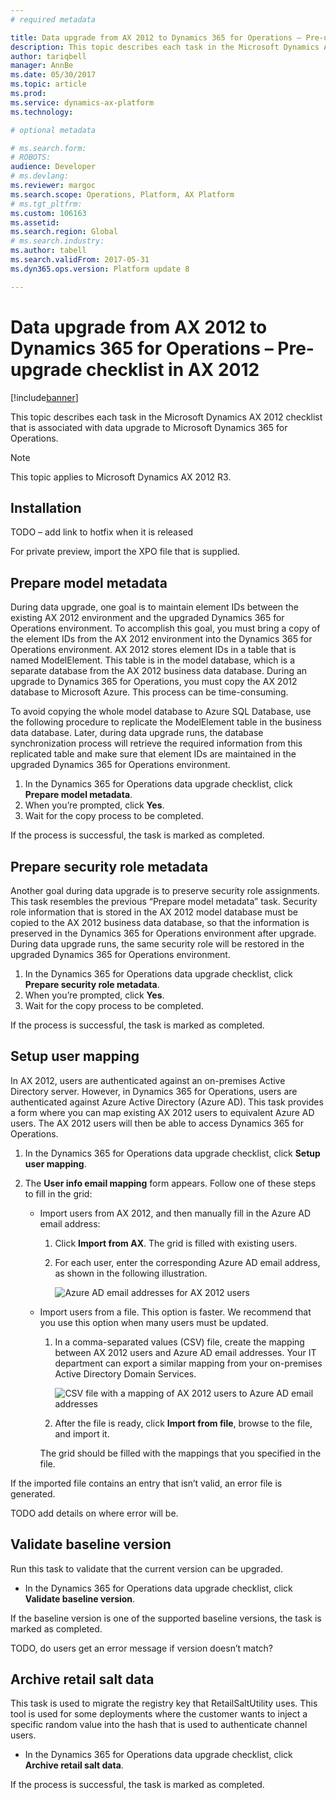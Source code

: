 ```yaml
---
# required metadata

title: Data upgrade from AX 2012 to Dynamics 365 for Operations – Pre-upgrade checklist in AX 2012
description: This topic describes each task in the Microsoft Dynamics AX 2012 checklist that is associated with data upgrade to Microsoft Dynamics 365 for Operations.
author: tariqbell
manager: AnnBe
ms.date: 05/30/2017
ms.topic: article
ms.prod: 
ms.service: dynamics-ax-platform
ms.technology: 

# optional metadata

# ms.search.form: 
# ROBOTS: 
audience: Developer
# ms.devlang: 
ms.reviewer: margoc
ms.search.scope: Operations, Platform, AX Platform
# ms.tgt_pltfrm: 
ms.custom: 106163
ms.assetid: 
ms.search.region: Global
# ms.search.industry: 
ms.author: tabell
ms.search.validFrom: 2017-05-31
ms.dyn365.ops.version: Platform update 8

---
```


# Data upgrade from AX 2012 to Dynamics 365 for Operations – Pre-upgrade checklist in AX 2012

[!include[banner](../includes/banner.md)]

This topic describes each task in the Microsoft Dynamics AX 2012 checklist that is associated with data upgrade to Microsoft Dynamics 365 for Operations.

> [!NOTE]
> This topic applies to Microsoft Dynamics AX 2012 R3.

## Installation

TODO – add link to hotfix when it is released

For private preview, import the XPO file that is supplied.

## Prepare model metadata

During data upgrade, one goal is to maintain element IDs between the existing AX 2012 environment and the upgraded Dynamics 365 for Operations environment. To accomplish this goal, you must bring a copy of the element IDs from the AX 2012 environment into the Dynamics 365 for Operations environment. AX 2012 stores element IDs in a table that is named ModelElement. This table is in the model database, which is a separate database from the AX 2012 business data database. During an upgrade to Dynamics 365 for Operations, you must copy the AX 2012 database to Microsoft Azure. This process can be time-consuming. 

To avoid copying the whole model database to Azure SQL Database, use the following procedure to replicate the ModelElement table in the business data database. Later, during data upgrade runs, the database synchronization process will retrieve the required information from this replicated table and make sure that element IDs are maintained in the upgraded Dynamics 365 for Operations environment.

1. In the Dynamics 365 for Operations data upgrade checklist, click **Prepare model metadata**.
2. When you’re prompted, click **Yes**.
3. Wait for the copy process to be completed.

If the process is successful, the task is marked as completed.

## Prepare security role metadata

Another goal during data upgrade is to preserve security role assignments. This task resembles the previous “Prepare model metadata” task. Security role information that is stored in the AX 2012 model database must be copied to the AX 2012 business data database, so that the information is preserved in the Dynamics 365 for Operations environment after upgrade. During data upgrade runs, the same security role will be restored in the upgraded Dynamics 365 for Operations environment.

1. In the Dynamics 365 for Operations data upgrade checklist, click **Prepare security role metadata**.
1. When you’re prompted, click **Yes**.
1. Wait for the copy process to be completed.

If the process is successful, the task is marked as completed.

## Setup user mapping

In AX 2012, users are authenticated against an on-premises Active Directory server. However, in Dynamics 365 for Operations, users are authenticated against Azure Active Directory (Azure AD). This task provides a form where you can map existing AX 2012 users to equivalent Azure AD users. The AX 2012 users will then be able to access Dynamics 365 for Operations.

1. In the Dynamics 365 for Operations data upgrade checklist, click **Setup user mapping**.
1. The **User info email mapping** form appears. Follow one of these steps to fill in the grid:

    - Import users from AX 2012, and then manually fill in the Azure AD email address:

        1. Click **Import from AX**. The grid is filled with existing users.
        1. For each user, enter the corresponding Azure AD email address, as shown in the following illustration.

            ![Azure AD email addresses for AX 2012 users](media/userInfoEmailMapping.png)

    - Import users from a file. This option is faster. We recommend that you use this option when many users must be updated.

        1. In a comma-separated values (CSV) file, create the mapping between AX 2012 users and Azure AD email addresses. Your IT department can export a similar mapping from your on-premises Active Directory Domain Services.

            ![CSV file with a mapping of AX 2012 users to Azure AD email addresses](media/userToAzureADEmailAddressMapping.png)

        1. After the file is ready, click **Import from file**, browse to the file, and import it.

        The grid should be filled with the mappings that you specified in the file.

If the imported file contains an entry that isn’t valid, an error file is generated.

TODO add details on where error will be.

## Validate baseline version

Run this task to validate that the current version can be upgraded.

- In the Dynamics 365 for Operations data upgrade checklist, click **Validate baseline version**.

If the baseline version is one of the supported baseline versions, the task is marked as completed.

TODO, do users get an error message if version doesn’t match?

## Archive retail salt data

This task is used to migrate the registry key that RetailSaltUtility uses. This tool is used for some deployments where the customer wants to inject a specific random value into the hash that is used to authenticate channel users.

- In the Dynamics 365 for Operations data upgrade checklist, click **Archive retail salt data**.

If the process is successful, the task is marked as completed.
